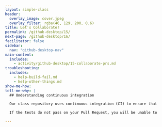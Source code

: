 ```yaml
---
layout: simple-class
header:
  overlay_image: cover.jpeg
  overlay_filter: rgba(46, 129, 200, 0.6)
title: Let's Collaborate!
permalink: /github-desktop/15/
next-page: /github-desktop/16/
facilitator: false
sidebar:
  nav: "github-desktop-nav"
main-content:
  includes:
    - activity/github-desktop/15-collaborate-prs.md
troubleshooting:
  includes:
    - help-build-fail.md
    - help-other-things.md
show-me-how:
tell-me-why: |
  ## Understanding continuous integration

  Our class repository uses continuous integration (CI) to ensure that the files being added conform to certain guidelines. For example, our tests are checking to ensure you have formatted the file correctly and placed it in the correct directory within the repository.

  If the tests do not pass on your Pull Request, you will be unable to merge until you have fixed the problem. For help, see the **Help me troubleshoot** section above.

---
```

